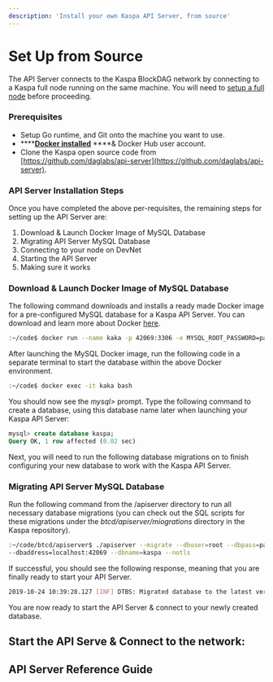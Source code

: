 ```yaml
---
description: 'Install your own Kaspa API Server, from source'
---
```


# Set Up from Source

The API Server connects to the Kaspa BlockDAG network by connecting to a Kaspa full node running on the same machine. You will need to [setup a full node](../running-a-node/build-a-node-server-from-source-code.md) before proceeding.  

### Prerequisites

* Setup Go runtime, and Git onto the machine you want to use. 
* \*\*\*\*[**Docker installed**](https://hub.docker.com/) ****& Docker Hub user account.  
* Clone the Kaspa open source code from [https://github.com/daglabs/api-server](https://github.com/daglabs/api-server).

### API Server Installation Steps  <a id="api-server-installation-steps"></a>

Once you have completed the above per-requisites, the remaining steps for setting up the API Server are:

1. Download & Launch Docker Image of MySQL Database
2. Migrating API Server MySQL Database
3. Connecting to your node on DevNet
4. Starting the API Server
5. Making sure it works

### Download & Launch Docker Image of MySQL Database <a id="download-and-launch-docker-image-of-mysql-database"></a>

The following command downloads and installs a ready made Docker image for a pre-configured MySQL database for a Kaspa API Server.  You can download and learn more about Docker [here](https://hub.docker.com/).

```bash
:~/code$ docker run --name kaka -p 42069:3306 -e MYSQL_ROOT_PASSWORD=pass mysql
```

After launching the MySQL Docker image, run the following code in a separate terminal to start the database within the above Docker environment.  

```bash
:~/code$ docker exec -it kaka bash
```

You should now see the _mysql&gt;_  prompt.  Type the following command to create a database, using this database name later when launching your Kaspa API Server:

```sql
mysql> create database kaspa;
Query OK, 1 row affected (0.02 sec)
```

Next, you will need to run the following database migrations on to finish configuring your new database to work with the Kaspa API Server.

### Migrating API Server MySQL Database <a id="migrating-api-server-mysql-database"></a>

Run the following command from the /apiserver directory to run all necessary database migrations \(you can check out the SQL scripts for these migrations under the _btcd/apiserver/miogrations_ directory in the Kaspa repository\).

```bash
:~/code/btcd/apiserver$ ./apiserver --migrate --dbuser=root --dbpass=pass 
--dbaddress=localhost:42069 --dbname=kaspa --notls
```

If successful, you should see the following response, meaning that you are finally ready to start your API Server.

```bash
2019-10-24 10:39:28.127 [INF] DTBS: Migrated database to the latest version (version 9)
```

You are now ready to start the API Server & connect to your newly created database.

## Start the API Serve & Connect to the network:

## API Server Reference Guide









